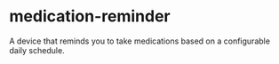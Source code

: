 # medication-reminder
A device that reminds you to take medications based on a configurable daily schedule.
